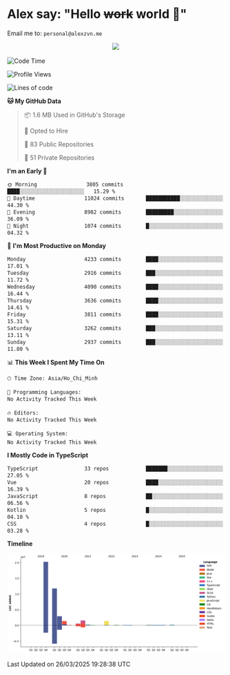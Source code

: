 # Alex say: "Hello ~~work~~ world 🐾"
Email me to: `personal@alexzvn.me`


<p align=center>
  <a href="https://skillicons.dev">
    <img src="https://skillicons.dev/icons?i=ts,js,php,nodejs,bun,vue,nuxt,react,svelte,tauri,laravel,rust,mongodb,docker,electron,redis,rabbitmq,tailwind,git,cloudflare,elysia,mysql,nginx,rollupjs,sentry,ubuntu,yarn,html,css,vite" />
  </a>
</p>

<!--START_SECTION:waka-->
![Code Time](http://img.shields.io/badge/Code%20Time-1%2C066%20hrs%2055%20mins-blue)

![Profile Views](http://img.shields.io/badge/Profile%20Views-0-blue)

![Lines of code](https://img.shields.io/badge/From%20Hello%20World%20I%27ve%20Written-40.7%20million%20lines%20of%20code-blue)

**🐱 My GitHub Data** 

> 📦 1.6 MB Used in GitHub's Storage 
 > 
> 💼 Opted to Hire
 > 
> 📜 83 Public Repositories 
 > 
> 🔑 51 Private Repositories 
 > 
**I'm an Early 🐤** 

```text
🌞 Morning                3805 commits        ████░░░░░░░░░░░░░░░░░░░░░   15.29 % 
🌆 Daytime                11024 commits       ███████████░░░░░░░░░░░░░░   44.30 % 
🌃 Evening                8982 commits        █████████░░░░░░░░░░░░░░░░   36.09 % 
🌙 Night                  1074 commits        █░░░░░░░░░░░░░░░░░░░░░░░░   04.32 % 
```
📅 **I'm Most Productive on Monday** 

```text
Monday                   4233 commits        ████░░░░░░░░░░░░░░░░░░░░░   17.01 % 
Tuesday                  2916 commits        ███░░░░░░░░░░░░░░░░░░░░░░   11.72 % 
Wednesday                4090 commits        ████░░░░░░░░░░░░░░░░░░░░░   16.44 % 
Thursday                 3636 commits        ████░░░░░░░░░░░░░░░░░░░░░   14.61 % 
Friday                   3811 commits        ████░░░░░░░░░░░░░░░░░░░░░   15.31 % 
Saturday                 3262 commits        ███░░░░░░░░░░░░░░░░░░░░░░   13.11 % 
Sunday                   2937 commits        ███░░░░░░░░░░░░░░░░░░░░░░   11.80 % 
```


📊 **This Week I Spent My Time On** 

```text
🕑︎ Time Zone: Asia/Ho_Chi_Minh

💬 Programming Languages: 
No Activity Tracked This Week

🔥 Editors: 
No Activity Tracked This Week

💻 Operating System: 
No Activity Tracked This Week
```

**I Mostly Code in TypeScript** 

```text
TypeScript               33 repos            ███████░░░░░░░░░░░░░░░░░░   27.05 % 
Vue                      20 repos            ████░░░░░░░░░░░░░░░░░░░░░   16.39 % 
JavaScript               8 repos             ██░░░░░░░░░░░░░░░░░░░░░░░   06.56 % 
Kotlin                   5 repos             █░░░░░░░░░░░░░░░░░░░░░░░░   04.10 % 
CSS                      4 repos             █░░░░░░░░░░░░░░░░░░░░░░░░   03.28 % 
```



**Timeline**

![Lines of Code chart](https://raw.githubusercontent.com/alexzvn/alexzvn/main/assets/bar_graph.png)


 Last Updated on 26/03/2025 19:28:38 UTC
<!--END_SECTION:waka-->
